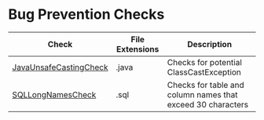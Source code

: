 # Bug Prevention Checks

Check | File Extensions | Description
----- | --------------- | -----------
[JavaUnsafeCastingCheck](checks/java_unsafe_casting_check.markdown) | .java | Checks for potential ClassCastException |
[SQLLongNamesCheck](checks/sql_long_names_check.markdown) | .sql | Checks for table and column names that exceed 30 characters |